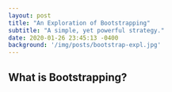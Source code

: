 ```yaml
---
layout: post
title: "An Exploration of Bootstrapping"
subtitle: "A simple, yet powerful strategy."
date: 2020-01-26 23:45:13 -0400
background: '/img/posts/bootstrap-expl.jpg'
---
```


## What is Bootstrapping?
<br>
